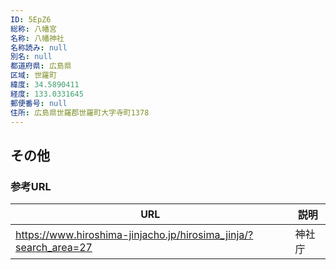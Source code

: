 ```yaml
---
ID: 5EpZ6
総称: 八幡宮
名称: 八幡神社
名称読み: null
別名: null
都道府県: 広島県
区域: 世羅町
緯度: 34.5890411
経度: 133.0331645
郵便番号: null
住所: 広島県世羅郡世羅町大字寺町1378
---
```


## その他

### 参考URL

| URL                                                              | 説明   |
| ---------------------------------------------------------------- | ------ |
| https://www.hiroshima-jinjacho.jp/hirosima_jinja/?search_area=27 | 神社庁 |
